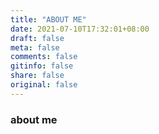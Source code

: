 ```yaml
---
title: "ABOUT ME"
date: 2021-07-10T17:32:01+08:00
draft: false
meta: false
comments: false
gitinfo: false
share: false
original: false
---
```

### about me
